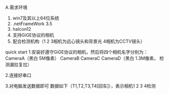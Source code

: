 A.需求环境
1.	win7及其以上64位系统
2. .netFrameWork 3.5
3.	halcon12
4.	支持GiGE协议的相机
5.	配合检测机构（1 2 3相机为远心镜头和背景光 4相机为CCTV镜头）

quick start
1.安装好遵守GiGE协议的相机，然后将四个相机名字分别为：
CameraA（黑白 5M像素）
CameraB
CameraC
CameraD（黑白 1.3M像素， 检测漏拉复拉）

2.连接好串口

3.对电脑发送数据即可
数据如下（T1,T2,T3,T4[回车]），表示相机1 2 3 4检测








